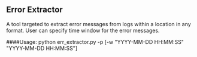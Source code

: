 Error Extractor
---------------

A tool targeted to extract error messages from logs within a location in any format.
User can specify time window for the error messages. 

####Usage:
    python err_extractor.py -p <path> [-w "YYYY-MM-DD HH:MM:SS" "YYYY-MM-DD HH:MM:SS"]